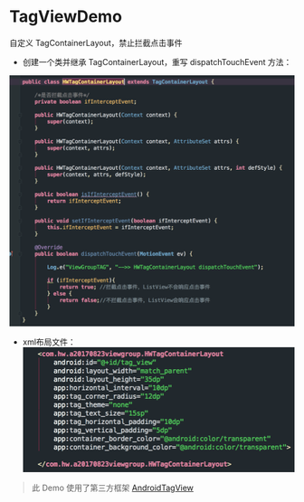 # TagViewDemo
自定义 TagContainerLayout，禁止拦截点击事件

- 创建一个类并继承 TagContainerLayout，重写 dispatchTouchEvent 方法：

 ![image](https://github.com/hw20101101/TagViewDemo/blob/master/WX20170824-113927%402x.png)

- xml布局文件：
![image](https://github.com/hw20101101/TagViewDemo/blob/master/WX20170824-113911%402x.png)

> 此 Demo 使用了第三方框架 [AndroidTagView](https://github.com/whilu/AndroidTagView)

